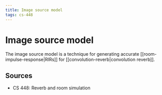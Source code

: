 ```yaml
---
title: Image source model
tags: cs-448
---
```


# Image source model

The image source model is a technique for generating accurate [[room-impulse-response|RIRs]] for [[convolution-reverb|convolution reverb]].

## Sources

- CS 448: Reverb and room simulation
